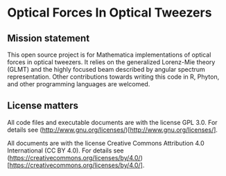 # Optical Forces In Optical Tweezers

## Mission statement
This open source project is for Mathematica implementations of optical forces in optical tweezers. It relies on the generalized Lorenz-Mie theory (GLMT) and the highly focused beam described by angular spectrum representation. Other contributions towards writing this code in R, Phyton, and other programming languages are welcomed.

## License matters
All code files and executable documents are with the license GPL 3.0. For details see (http://www.gnu.org/licenses/)[http://www.gnu.org/licenses/].

All documents are with the license Creative Commons Attribution 4.0 International (CC BY 4.0). For details see (https://creativecommons.org/licenses/by/4.0/)[https://creativecommons.org/licenses/by/4.0/].
